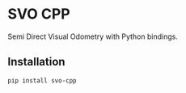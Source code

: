 # SVO CPP

Semi Direct Visual Odometry with Python bindings.

## Installation

```bash
pip install svo-cpp